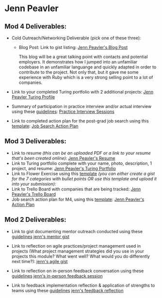 # Jenn Peavler

## Mod 4 Deliverables:
* Cold Outreach/Networking Deliverable (pick one of these three):
    * Blog Post: Link to gist listing:
       [Jenn Peavler's Blog Post](https://medium.com/@jpeavler/learning-to-contribute-my-first-dive-into-open-source-led-me-to-learn-a-little-ruby-b21a7b0359b6)
       
       This blog will be a great talking point with contacts and potential employers.  It demonstrates how I jumped into an unfamiliar codebase in an unfamiliar languange and quickly adapted in order to contribute to the project.  Not only that, but it gave me some experience with Ruby which is a very strong selling point to a lot of companies.
       
* Link to your completed Turing portfolio with 2 additional projects:
[Jenn Peavler Turing Profile](https://www.turing.io/alumni/jennifer-peavler)
* Summary of participation in practice interview and/or actual interview using these [guidelines](https://github.com/turingschool/career-development-curriculum/blob/master/module_four/interview_practice_reflection_guidelines.md):
[Practice Interview Sessions](https://gist.github.com/jennPeavler/543a9bbd78c0ffd3e63dff924caa1550)
* Link to completed action plan for the post-grad job search using this [template](https://github.com/turingschool/career-development-curriculum/blob/master/module_four/post_grad_plan.md): 
[Job Search Action Plan](https://gist.github.com/jennPeavler/5cbad0ae0e52abd4c312704ba44e7d30)

## Mod 3 Deliverables:

* Link to resume *(this can be an uploaded PDF or a link to your resume that's been created online)*: 
[Jenn Peavler's Resume](https://drive.google.com/file/d/0B3ItQVupdvvgN3ZWLTF6amNBeU0/view)
* Link to Turing portfolio complete with your name, photo, description, 1 project, and resume:
[Jenn Peavler's Turing Portfolio](https://www.turing.io/node/add/graduate)
* Link to Flower Exercise using this [template](https://github.com/turingschool/career-development-curriculum/blob/master/files/Career%20Unit%20-%20The%20Flower%20Diagram.pdf) *(you can either create a gist for the 7 categories with bullet points OR use this template and upload it into your submission):*
* Link to Trello Board with companies that are being tracked:
[Jenn Peavler's Trello Board](https://trello.com/b/iKs0XkdX/job-tracker)
* Job search action plan for M4, using this [template](https://github.com/turingschool/career-development-curriculum/blob/master/module_three/mod_4_action_plan_template.md):
[Jenn Peavler's Action Plan](https://gist.github.com/jennPeavler/7e067a2e788f1b0027e859dae6948ef4)


## Mod 2 Deliverables:
* Link to gist documenting mentor outreach conducted using these [guidelines](https://github.com/turingschool/career-development-curriculum/blob/master/module_two/cold_outreach_i_guidelines.md)
[jenn's mentor gist](https://gist.github.com/jennPeavler/850b6fd4b4980f7720f71ad37d77d2e4)

* Link to reflection on agile practices/project management used in projects (What project management strategies did you use in your projects this module? What went well? What would you do differently next time?):
[jenn's agile gist](https://gist.github.com/jennPeavler/7f937834790af642bef0d8ef90904ed3)

* Link to reflection on in-person feedback conversation using these [guidelines](https://github.com/turingschool/career-development-curriculum/blob/master/module_two/feedback_conversation_reflection_guidelines.md)
[jenn's in-person feedback session](https://gist.github.com/jennPeavler/aa1f46b4d0cd526836e2c2aa74918414)

* Link to feedback implementation reflection & application of strengths to teams using these [guidelines](https://github.com/turingschool/career-development-curriculum/blob/master/module_two/feedback_implementation_strengths_reflection.md)
[jenn's feedback reflection](https://gist.github.com/jennPeavler/7c05be6cfb5c336755e244c490f89519)
